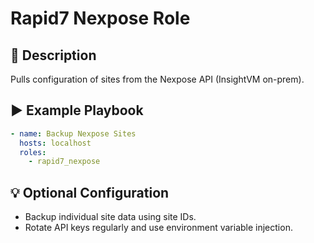 # Rapid7 Nexpose Role

## 📖 Description

Pulls configuration of sites from the Nexpose API (InsightVM on-prem).

## ▶️ Example Playbook

```yaml
- name: Backup Nexpose Sites
  hosts: localhost
  roles:
    - rapid7_nexpose

```

## 💡 Optional Configuration

- Backup individual site data using site IDs.
- Rotate API keys regularly and use environment variable injection.
